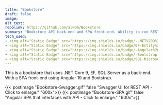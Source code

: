 ```yaml
---
title: "Bookstore"
draft: false
image: 
alt_text: 
repolink: https://github.com/alwoh/Bookstore
summary: "Bookstore API back-end and SPA front-end. Ability to run RESTful operations to interact with a simple bookstore consisting of categories which will have many books. Then a front-end with different styled components to interact with said operations."
tech_used:
- <img alt="Static Badge" src="https://img.shields.io/badge/-.NET%209%20Core-black?style=plastic&logo=dotnet&logoSize=auto&labelColor=5d5d5d&color=dddddd">
- <img alt="Static Badge" src="https://img.shields.io/badge/EF-Entity%20Framework%20Core-black?style=plastic&logoSize=auto&labelColor=5d5d5d&color=dddddd">
- <img alt="Static Badge" src="https://img.shields.io/badge/-Angular%2019-black?style=plastic&logo=angular&logoSize=auto&labelColor=5d5d5d&color=dddddd">
- <img alt="Static Badge" src="https://img.shields.io/badge/-Bootstrap-black?style=plastic&logo=bootstrap&logoColor=f5f5f5&logoSize=auto&labelColor=5d5d5d&color=dddddd">
- <img alt="Static Badge" src="https://img.shields.io/badge/SQL-Microsoft%20SQL%20Server-black?style=plastic&logoColor=dddddd&labelColor=5d5d5d&color=dddddd">
---
```


This is a bookstore that uses .NET Core 9, EF, SQL Server as a back-end. With a SPA front-end using Angular 19 and Bootstrap.

{{< postimage "Bookstore-Swagger.gif" false "Swagger UI for REST API - Click to enlarge." "600x">}}
{{< postimage "Bookstore-SPA.gif" false "Angular SPA that interfaces with API - Click to enlarge." "600x">}}

